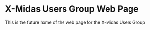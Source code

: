 # X-Midas Users Group Web Page

This is the future home of the web page for the X-Midas Users Group
